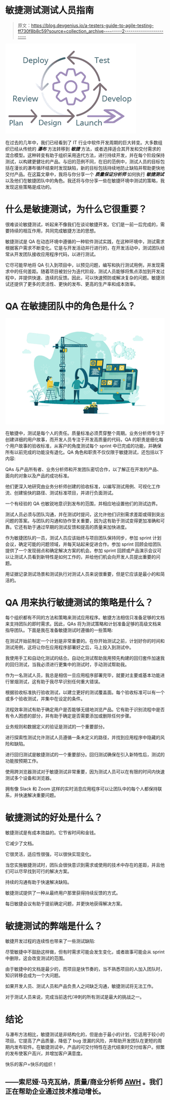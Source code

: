 # 敏捷测试测试人员指南

> 原文：<https://blog.devgenius.io/a-testers-guide-to-agile-testing-ff730f8b8c59?source=collection_archive---------2----------------------->

![](img/ffee31efb33a845dc216cbf24981211c.png)

在过去的几年中，我们已经看到了 IT 行业中软件开发周期的巨大转变。大多数组织已经从传统的 ***瀑布*** 方法转移到 ***敏捷*** 方法，或者选择适合其开发和交付需求的混合模型。这种转变有助于组织采用迭代方法，进行持续开发，并在每个阶段保持测试，以构建更健壮的产品。与旧的范例不同，在旧的范例中，测试人员的目标包括在漫长的瀑布循环结束时发现缺陷，新的目标包括持续地防止缺陷并帮助更快地交付产品。在这篇文章中，我将与你分享一个 ***质量保证分析师*** 如何执行 ***敏捷测试*** 以及他们在敏捷团队中的角色。我还将与你分享一些在敏捷环境中测试的策略，我发现这些策略是成功的。

# 什么是敏捷测试，为什么它很重要？

很难谈论敏捷测试，听起来不像我们在谈论敏捷开发。它们是一前一后完成的，需要持续的相互作用，共同完成敏捷方法的思想。

敏捷测试是 QA 在动态环境中遵循的一种软件测试实践，在这种环境中，测试需求根据客户需求不断变化。它是与开发活动并行进行的，在开发活动中，测试团队经常从开发团队接收应用程序代码，以进行测试。

它尽可能早地将 QA 引入到项目中，以预见问题，编写和执行测试用例，并发现需求中的任何差距。随着项目被划分为迭代阶段，测试人员能够将焦点添加到开发过程中，并提供快速、连续的反馈。因此，可以快速预防或解决复杂的问题。敏捷测试还提供了更多的灵活性、更快的发布、更高的生产率和成本效率。

# QA 在敏捷团队中的角色是什么？

![](img/8b1c63f78c5ea41867d74e9aab3e0893.png)

在敏捷中，测试是每个人的责任。质量标准必须贯穿整个周期。业务分析师专注于创建详细的用户故事，而开发人员专注于开发高质量的代码，QA 的职责是细化每个用户故事的验收标准，从客户的角度测试每个 sprint 中已完成的功能，并确保所有以前完成的功能没有退化。QA 角色和职责不仅仅限于敏捷测试，还包括以下内容:

QAs 与产品所有者、业务分析师和开发团队密切合作，以了解正在开发的产品、面向的对象以及产品的成功标准。

他们更深入地研究由业务分析师创建的验收标准，以编写测试用例、可视化工作流、创建愉快的路径、测试标准项目，并进行负面测试。

一个有经验的 QA 也敏锐地意识到发布的范围，并相应地设置他们的测试边界。

测试人员必须与团队沟通，并在测试时提问，这允许他们识别需求差距或得到突出问题的答案。与团队的沟通和协作至关重要，因为这有助于测试变得更加准确和可靠。它还有助于通过早期的测试反馈和提高的质量来加快进度。

作为敏捷团队的一员，测试人员应该始终与项目团队保持同步，参加 sprint 计划会议，确定可能的问题领域，并每天站起来促进合作。参加 sprint 回顾会给团队提供了一个发现弱点和确定解决方案的机会。参加 sprint 回顾或产品演示会议可以让测试人员看到新特性是如何工作的，并给他们机会向开发人员提出重要的问题。

用证据记录测试场景和测试执行对测试人员来说很重要，但是它应该是最小的和简洁的。

# QA 用来执行敏捷测试的策略是什么？

每个组织都有不同的方法和策略来测试应用程序。敏捷方法相信只准备足够的文档来支持团队的即时需求。因此，QAs 将为测试策略和计划准备足够的高级文档来指导团队。下面是我在准备敏捷测试时遵循的一些策略:

在测试开始前制定一个计划是非常重要的。在你开始测试之前，计划好你的时间和测试用例，这将让你在应用程序部署好之后，马上投入到测试中。

我使用手工和自动化测试的结合。自动化测试帮助我用预先构建的回归套件加速我的回归测试，当我必须进行更集中的测试时，手动测试帮助我。

作为一名测试人员，我总是相信一旦应用程序部署完毕，就要对主要或基本功能进行冒烟测试，这有助于我尽早识别任何重大错误。

根据验收标准执行验收测试，以建立更好的测试覆盖面。每个验收标准可以有一个或多个验收测试，并集中在设定的条件。

流程效率测试有助于确定用户是否能够无缝地浏览产品。它有助于识别流程中是否有令人困惑的部分，并有助于确定是否需要添加或删除任何步骤。

业务规则和数据定义的验证是测试的一个重要部分。

进行探索性测试允许测试人员遵循一条未定义的路径，并找到应用程序中隐藏的风险和缺陷。

进行回归测试是敏捷测试的一个重要部分。回归测试确保在引入新特性后，测试的功能按预期工作。

使用跨浏览器测试对于敏捷测试非常重要，因为测试人员可以在有限的时间内快速测试多个设备和浏览器。

拥有像 Slack 和 Zoom 这样的实时消息应用程序可以让团队中的每个人都保持联系，并快速解决重要问题。

# 敏捷测试的好处是什么？

敏捷测试是有成本效益的。它节省时间和金钱。

它减少了文档。

它很灵活，适应性很强，可以很快实现变化。

当您实施敏捷测试时，团队会很快意识到需求或使用的技术中存在的差距，并且他们可以尽早找到可行的解决方案。

持续的沟通有助于快速解决缺陷。

敏捷测试提供了一种从最终用户那里获得持续反馈的方式。

每日敏捷会议有助于提前确定问题，并更快地获得解决方案。

# 敏捷测试的弊端是什么？

敏捷开发过程的连续性也带来了一些测试缺陷:

尽管敏捷中不鼓励这样做，但有时需求可能会发生变化，或者故事可能会从 sprint 中删除，这会改变测试的范围。

由于敏捷中的文档是最少的，而项目是快节奏的，当不熟悉项目的人加入团队时，知识转移会成为一个大问题。

如果开发人员、测试人员和产品负责人之间缺乏沟通，敏捷测试将无法工作。

对于测试人员来说，完成当前迭代/冲刺的所有测试是最大的挑战之一。

# 结论

与瀑布方法相比，敏捷测试是非结构化的，但是由于最小的计划，它适用于较小的项目。它提高了产品质量，降低了 bug 泄漏的风险，并帮助开发团队在更短的周期内发布软件。在敏捷测试中，产品的可交付特性在迭代结束时交付给客户。频繁的发布使客户高兴，并增加客户满意度。

快乐的客户=快乐的组织！

## ——索尼娅·马克瓦纳，质量/商业分析师 [AWH](http://awh.net) 。我们正在帮助企业通过技术推动增长。